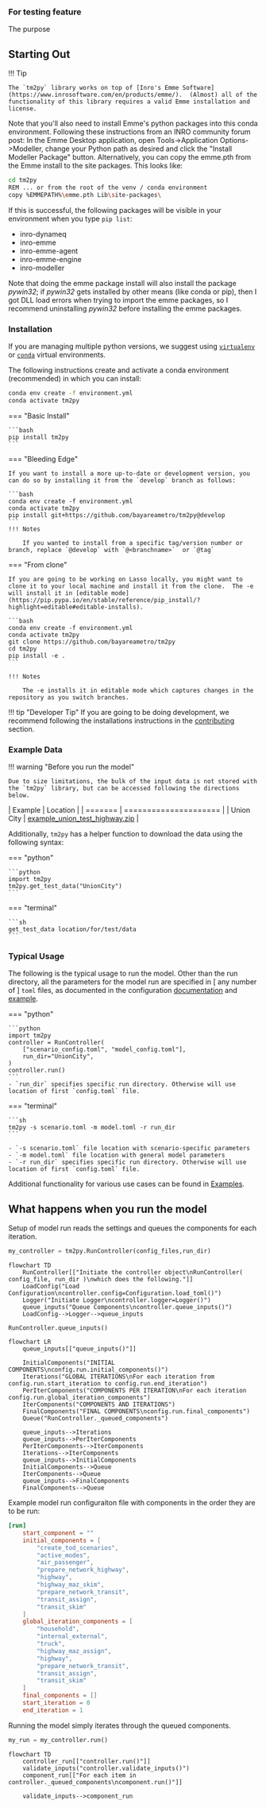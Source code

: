 ### For testing feature

The purpose

## Starting Out

!!! Tip

    The `tm2py` library works on top of [Inro's Emme Software](https://www.inrosoftware.com/en/products/emme/).  (Almost) all of the functionality of this library requires a valid Emme installation and license.

Note that you'll also need to install Emme's python packages into this conda environment.
Following these instructions from an INRO community forum post: In the Emme Desktop application, open Tools->Application Options->Modeller, change your Python path as desired and click the "Install Modeller Package" button.
Alternatively, you can copy the emme.pth from the Emme install to the site packages. This looks like:

```bash
cd tm2py
REM ... or from the root of the venv / conda environment
copy %EMMEPATH%\emme.pth Lib\site-packages\
```

If this is successful, the following packages will be visible in your environment when you type `pip list`:

* inro-dynameq
* inro-emme
* inro-emme-agent
* inro-emme-engine
* inro-modeller

Note that doing the emme package install will also install the package *pywin32*; if *pywin32* gets installed by other means (like
conda or pip), then I got DLL load errors when trying to import the emme packages, so I recommend uninstalling *pywin32* before
installing the emme packages.


### Installation

If you are managing multiple python versions, we suggest using [`virtualenv`](https://virtualenv.pypa.io/en/latest/) or [`conda`](https://conda.io/en/latest/) virtual environments.

The following instructions create and activate a conda environment (recommended) in which you can install:

```sh
conda env create -f environment.yml
conda activate tm2py
```

=== "Basic Install"

    ```bash
    pip install tm2py
    ```

=== "Bleeding Edge"

    If you want to install a more up-to-date or development version, you can do so by installing it from the `develop` branch as follows:

    ```bash
    conda env create -f environment.yml
    conda activate tm2py
    pip install git+https://github.com/bayareametro/tm2py@develop
    ```
    !!! Notes

        If you wanted to install from a specific tag/version number or branch, replace `@develop` with `@<branchname>`  or `@tag`

=== "From clone"

    If you are going to be working on Lasso locally, you might want to clone it to your local machine and install it from the clone.  The -e will install it in [editable mode](https://pip.pypa.io/en/stable/reference/pip_install/?highlight=editable#editable-installs).

    ```bash
    conda env create -f environment.yml
    conda activate tm2py
    git clone https://github.com/bayareametro/tm2py
    cd tm2py
    pip install -e .
    ```

    !!! Notes

        The -e installs it in editable mode which captures changes in the repository as you switch branches.

!!! tip "Developer Tip"
    If you are going to be doing development, we recommend following the installations instructions in the [contributing](contributing.md/development.md) section.

### Example Data

!!! warning "Before you run the model"

    Due to size limitations, the bulk of the input data is not stored with the `tm2py` library, but can be accessed following the directions below.

| Example | Location        |
| ======= | ===================== |
| Union City | [example_union_test_highway.zip](https://mtcdrive.box.com/s/3entr016e9teq2wt46x1os3fjqylfoge) |

Additionally, `tm2py` has a helper function to download the data using the following syntax:

=== "python"

    ```python
    import tm2py
    tm2py.get_test_data("UnionCity")
    ```

=== "terminal"

    ```sh
    get_test_data location/for/test/data
    ```

### Typical Usage

The following is the typical usage to run the model.  Other than the run directory, all the parameters for the model run are specified in [ any number of ] `toml` files, as documented in the configuration  [documentation](api.md#configuration) and [example](examples/configuration.md).

=== "python"

    ```python
    import tm2py
    controller = RunController(
        ["scenario_config.toml", "model_config.toml"],
        run_dir="UnionCity",
    )
    controller.run()
    ```
    - `run_dir` specifies specific run directory. Otherwise will use location of first `config.toml` file.

=== "terminal"

    ```sh
    tm2py -s scenario.toml -m model.toml -r run_dir
    ```

    - `-s scenario.toml` file location with scenario-specific parameters
    - `-m model.toml` file location with general model parameters
    - `-r run_dir` specifies specific run directory. Otherwise will use location of first `config.toml` file.

Additional functionality for various use cases can be found in [Examples](examples).

## What happens when you run the model

Setup of model run reads the settings and queues the components for each iteration.

```python
my_controller = tm2py.RunController(config_files,run_dir)
```

```mermaid
flowchart TD
    RunController[["Initiate the controller object\nRunController( config_file, run_dir )\nwhich does the following."]]
    LoadConfig("Load Configuration\ncontroller.config=Configuration.load_toml()")
    Logger("Initiate Logger\ncontroller.logger=Logger()")
    queue_inputs("Queue Components\ncontroller.queue_inputs()")
    LoadConfig-->Logger-->queue_inputs
```

`RunController.queue_inputs()`

```mermaid
flowchart LR
    queue_inputs[["queue_inputs()"]]

    InitialComponents("INITIAL COMPONENTS\nconfig.run.initial_components()")
    Iterations("GLOBAL ITERATIONS\nFor each iteration from config.run.start_iteration to config.run.end_iteration")
    PerIterComponents("COMPONENTS PER ITERATION\nFor each iteration config.run.global_iteration_components")
    IterComponents("COMPONENTS AND ITERATIONS")
    FinalComponents("FINAL COMPONENTS\nconfig.run.final_components")
    Queue("RunController._queued_components")

    queue_inputs-->Iterations
    queue_inputs-->PerIterComponents
    PerIterComponents-->IterComponents
    Iterations-->IterComponents
    queue_inputs-->InitialComponents
    InitialComponents-->Queue
    IterComponents-->Queue
    queue_inputs-->FinalComponents
    FinalComponents-->Queue
```

Example model run configuraiton file with components in the order they are to be run:

```toml
[run]
    start_component = ""
    initial_components = [
        "create_tod_scenarios",
        "active_modes",
        "air_passenger",
        "prepare_network_highway",
        "highway",
        "highway_maz_skim",
        "prepare_network_transit",
        "transit_assign",
        "transit_skim"
    ]
    global_iteration_components = [
        "household",
        "internal_external",
        "truck",
        "highway_maz_assign",
        "highway",
        "prepare_network_transit",
        "transit_assign",
        "transit_skim"
    ]
    final_components = []
    start_iteration = 0
    end_iteration = 1

```

Running the model simply iterates through the queued components.

```python
my_run = my_controller.run()
```

```mermaid
flowchart TD
    controller_run[["controller.run()"]]
    validate_inputs("controller.validate_inputs()")
    component_run[["For each item in controller._queued_components\ncomponent.run()"]]

    validate_inputs-->component_run
```

